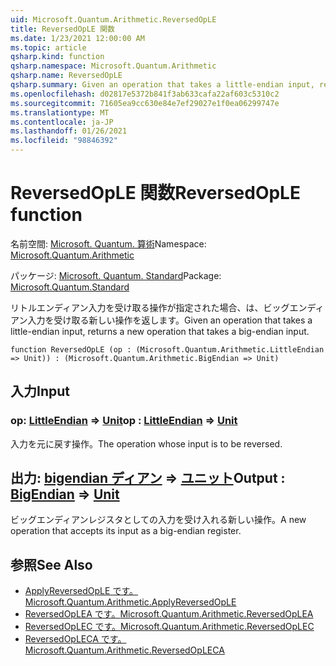 ```yaml
---
uid: Microsoft.Quantum.Arithmetic.ReversedOpLE
title: ReversedOpLE 関数
ms.date: 1/23/2021 12:00:00 AM
ms.topic: article
qsharp.kind: function
qsharp.namespace: Microsoft.Quantum.Arithmetic
qsharp.name: ReversedOpLE
qsharp.summary: Given an operation that takes a little-endian input, returns a new operation that takes a big-endian input.
ms.openlocfilehash: d02817e5372b841f3ab633cafa22af603c5310c2
ms.sourcegitcommit: 71605ea9cc630e84e7ef29027e1f0ea06299747e
ms.translationtype: MT
ms.contentlocale: ja-JP
ms.lasthandoff: 01/26/2021
ms.locfileid: "98846392"
---
```

# <a name="reversedople-function"></a><span data-ttu-id="4f23d-102">ReversedOpLE 関数</span><span class="sxs-lookup"><span data-stu-id="4f23d-102">ReversedOpLE function</span></span>

<span data-ttu-id="4f23d-103">名前空間: [Microsoft. Quantum. 算術](xref:Microsoft.Quantum.Arithmetic)</span><span class="sxs-lookup"><span data-stu-id="4f23d-103">Namespace: [Microsoft.Quantum.Arithmetic](xref:Microsoft.Quantum.Arithmetic)</span></span>

<span data-ttu-id="4f23d-104">パッケージ: [Microsoft. Quantum. Standard](https://nuget.org/packages/Microsoft.Quantum.Standard)</span><span class="sxs-lookup"><span data-stu-id="4f23d-104">Package: [Microsoft.Quantum.Standard](https://nuget.org/packages/Microsoft.Quantum.Standard)</span></span>


<span data-ttu-id="4f23d-105">リトルエンディアン入力を受け取る操作が指定された場合、は、ビッグエンディアン入力を受け取る新しい操作を返します。</span><span class="sxs-lookup"><span data-stu-id="4f23d-105">Given an operation that takes a little-endian input, returns a new operation that takes a big-endian input.</span></span>

```qsharp
function ReversedOpLE (op : (Microsoft.Quantum.Arithmetic.LittleEndian => Unit)) : (Microsoft.Quantum.Arithmetic.BigEndian => Unit)
```


## <a name="input"></a><span data-ttu-id="4f23d-106">入力</span><span class="sxs-lookup"><span data-stu-id="4f23d-106">Input</span></span>

### <a name="op--littleendian--unit"></a><span data-ttu-id="4f23d-107">op: [LittleEndian](xref:Microsoft.Quantum.Arithmetic.LittleEndian) => [Unit](xref:microsoft.quantum.lang-ref.unit)</span><span class="sxs-lookup"><span data-stu-id="4f23d-107">op : [LittleEndian](xref:Microsoft.Quantum.Arithmetic.LittleEndian) => [Unit](xref:microsoft.quantum.lang-ref.unit)</span></span> 

<span data-ttu-id="4f23d-108">入力を元に戻す操作。</span><span class="sxs-lookup"><span data-stu-id="4f23d-108">The operation whose input is to be reversed.</span></span>



## <a name="output--bigendian--unit"></a><span data-ttu-id="4f23d-109">出力: [bigendian ディアン](xref:Microsoft.Quantum.Arithmetic.BigEndian) => [ユニット](xref:microsoft.quantum.lang-ref.unit)</span><span class="sxs-lookup"><span data-stu-id="4f23d-109">Output : [BigEndian](xref:Microsoft.Quantum.Arithmetic.BigEndian) => [Unit](xref:microsoft.quantum.lang-ref.unit)</span></span> 

<span data-ttu-id="4f23d-110">ビッグエンディアンレジスタとしての入力を受け入れる新しい操作。</span><span class="sxs-lookup"><span data-stu-id="4f23d-110">A new operation that accepts its input as a big-endian register.</span></span>

## <a name="see-also"></a><span data-ttu-id="4f23d-111">参照</span><span class="sxs-lookup"><span data-stu-id="4f23d-111">See Also</span></span>

- [<span data-ttu-id="4f23d-112">ApplyReversedOpLE です。</span><span class="sxs-lookup"><span data-stu-id="4f23d-112">Microsoft.Quantum.Arithmetic.ApplyReversedOpLE</span></span>](xref:Microsoft.Quantum.Arithmetic.ApplyReversedOpLE)
- [<span data-ttu-id="4f23d-113">ReversedOpLEA です。</span><span class="sxs-lookup"><span data-stu-id="4f23d-113">Microsoft.Quantum.Arithmetic.ReversedOpLEA</span></span>](xref:Microsoft.Quantum.Arithmetic.ReversedOpLEA)
- [<span data-ttu-id="4f23d-114">ReversedOpLEC です。</span><span class="sxs-lookup"><span data-stu-id="4f23d-114">Microsoft.Quantum.Arithmetic.ReversedOpLEC</span></span>](xref:Microsoft.Quantum.Arithmetic.ReversedOpLEC)
- [<span data-ttu-id="4f23d-115">ReversedOpLECA です。</span><span class="sxs-lookup"><span data-stu-id="4f23d-115">Microsoft.Quantum.Arithmetic.ReversedOpLECA</span></span>](xref:Microsoft.Quantum.Arithmetic.ReversedOpLECA)